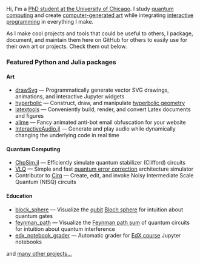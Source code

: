 Hi, I'm a [PhD student at the University of Chicago](https://caseyduckering.com/).
I study [quantum computing](https://en.wikipedia.org/wiki/Quantum_computing) and create [computer-generated art](https://github.com/cduck/hyperbolic#examples) while integrating [interactive programming](https://en.wikipedia.org/wiki/Interactive_programming) in everything I make.

As I make cool projects and tools that could be useful to others, I package, document, and maintain them here on GitHub for others to easily use for their own art or projects.  Check them out below.


### Featured Python and Julia packages

#### Art
- [drawSvg](https://github.com/cduck/drawSvg) — Programmatically generate vector SVG drawings, animations, and interactive Jupyter widgets
- [hyperbolic](https://github.com/cduck/hyperbolic) — Construct, draw, and manipulate [hyperbolic geometry](https://en.wikipedia.org/wiki/Hyperbolic_geometry)
- [latextools](https://github.com/cduck/latextools) — Conveniently build, render, and convert Latex documents and figures
- [alime](https://github.com/cduck/alime) — Fancy animated anti-bot email obfuscation for your website
- [InteractiveAudio.jl](https://github.com/cduck/InteractiveAudio.jl) — Generate and play audio while dynamically changing the underlying code in real time

#### Quantum Computing
- [ChpSim.jl](https://github.com/cduck/ChpSim.jl) — Efficiently simulate quantum stabilizer (Clifford) circuits 
- [VLQ](https://github.com/cduck/VLQ) — Simple and fast [quantum error correction](https://en.wikipedia.org/wiki/Quantum_error_correction) architecture simulator
- Contributor to [Cirq](https://github.com/quantumlib/Cirq) — Create, edit, and invoke Noisy Intermediate Scale Quantum (NISQ) circuits

#### Education
- [block_sphere](https://github.com/cduck/bloch_sphere) — Visualize the [qubit](https://en.wikipedia.org/wiki/Qubit) [Bloch sphere](https://en.wikipedia.org/wiki/Bloch_sphere) for intuition about quantum gates
- [feynman_path](https://github.com/cduck/feynman_path) — Visualize the [Feynman path sum](https://en.wikipedia.org/wiki/Path_integral_formulation) of quantum circuits for intuition about quantum interference
- [edx_notebook_grader](https://github.com/cduck/edx_notebook_grader) — Automatic grader for [EdX course](https://www.edx.org/professional-certificate/uchicagox-quantum-computer-systems-design) Jupyter notebooks

and [many other projects...](https://github.com/cduck?tab=repositories)
